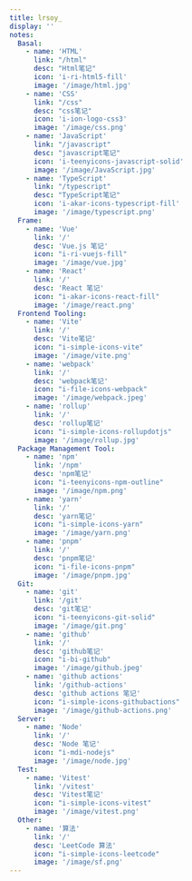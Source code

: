 ```yaml
---
title: lrsoy_
display: ''
notes: 
  Basal: 
    - name: 'HTML'
      link: "/html"
      desc: "Html笔记"
      icon: 'i-ri-html5-fill'
      image: '/image/html.jpg'
    - name: 'CSS'
      link: "/css"
      desc: "css笔记"
      icon: 'i-ion-logo-css3'
      image: '/image/css.png'
    - name: 'JavaScript'
      link: "/javascript"
      desc: "javascript笔记"
      icon: 'i-teenyicons-javascript-solid'
      image: '/image/JavaScript.jpg'
    - name: 'TypeScript'
      link: "/typescript"
      desc: "TypeScript笔记"
      icon: 'i-akar-icons-typescript-fill'
      image: '/image/typescript.png'
  Frame:
    - name: 'Vue'
      link: '/'
      desc: 'Vue.js 笔记'
      icon: "i-ri-vuejs-fill"
      image: '/image/vue.jpg'
    - name: 'React'
      link: '/'
      desc: 'React 笔记'
      icon: "i-akar-icons-react-fill"
      image: '/image/react.png'
  Frontend Tooling:
    - name: 'Vite'
      link: '/'
      desc: 'Vite笔记'
      icon: "i-simple-icons-vite"
      image: '/image/vite.png'
    - name: 'webpack'
      link: '/'
      desc: 'webpack笔记'
      icon: "i-file-icons-webpack"
      image: '/image/webpack.jpeg'
    - name: 'rollup'
      link: '/'
      desc: 'rollup笔记'
      icon: "i-simple-icons-rollupdotjs"
      image: '/image/rollup.jpg'
  Package Management Tool:
    - name: 'npm'
      link: '/npm'
      desc: 'npm笔记'
      icon: "i-teenyicons-npm-outline"
      image: '/image/npm.png'
    - name: 'yarn'
      link: '/'
      desc: 'yarn笔记'
      icon: "i-simple-icons-yarn"
      image: '/image/yarn.png'
    - name: 'pnpm'
      link: '/'
      desc: 'pnpm笔记'
      icon: "i-file-icons-pnpm"
      image: '/image/pnpm.jpg'
  Git: 
    - name: 'git'
      link: '/git'
      desc: 'git笔记'
      icon: "i-teenyicons-git-solid"
      image: '/image/git.png'
    - name: 'github'
      link: '/'
      desc: 'github笔记'
      icon: "i-bi-github"
      image: '/image/github.jpeg'
    - name: 'github actions'
      link: '/github-actions'
      desc: 'github actions 笔记'
      icon: "i-simple-icons-githubactions"
      image: '/image/github-actions.png'
  Server: 
    - name: 'Node'
      link: '/'
      desc: 'Node 笔记'
      icon: "i-mdi-nodejs"
      image: '/image/node.jpg'
  Test: 
    - name: 'Vitest'
      link: '/vitest'
      desc: 'Vitest笔记'
      icon: "i-simple-icons-vitest"
      image: '/image/vitest.png'
  Other: 
    - name: '算法'
      link: '/'
      desc: 'LeetCode 算法'
      icon: "i-simple-icons-leetcode"
      image: '/image/sf.png'
---
```

<!-- @layout-full-width -->
<ListNotes :notes="frontmatter.notes"/>
